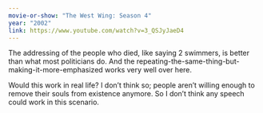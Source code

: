 ```yaml
---
movie-or-show: "The West Wing: Season 4"
year: "2002"
link: https://www.youtube.com/watch?v=3_QSJyJaeD4
---
```


The addressing of the people who died, like saying 2 swimmers, is better than what most politicians do. And the repeating-the-same-thing-but-making-it-more-emphasized works very well over here.

Would this work in real life? I don’t think so; people aren’t willing enough to remove their souls from existence anymore. So I don’t think any speech could work in this scenario.